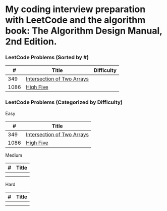 <h1>My coding interview preparation with LeetCode and the algorithm book: The Algorithm Design Manual, 2nd Edition.</h1>

<h3>LeetCode Problems (Sorted by #)</h3>

| #	| Title	| Difficulty |
| --- | --- | --- |
| 349 | [Intersection of Two Arrays](https://github.com/foxfromworld/Coding-Interview-Preparation-with-LeetCode-and-An-Algorithm-Book/blob/main/LeetCode_Solutions/349Intersection_of_TwoArrays.py "link") |
| 1086 | [High Five](https://github.com/foxfromworld/Coding-Interview-Preparation-with-LeetCode-and-An-Algorithm-Book/blob/main/LeetCode_Solutions/1086HighFive.py "link") |

<h3>LeetCode Problems (Categorized by Difficulty)</h3>

Easy

| #	| Title	|
| --- | --- |
| 349| [Intersection of Two Arrays](https://github.com/foxfromworld/Coding-Interview-Preparation-with-LeetCode-and-An-Algorithm-Book/blob/main/LeetCode_Solutions/349Intersection_of_TwoArrays.py "link") | 
| 1086| [High Five](https://github.com/foxfromworld/Coding-Interview-Preparation-with-LeetCode-and-An-Algorithm-Book/blob/main/LeetCode_Solutions/1086HighFive.py "link") | 

Medium

| #	| Title	|
| --- | --- |
|  | 
|  | 

Hard

| #	| Title	|
| --- | --- |
|  | 
|  | 
